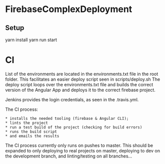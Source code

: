 # FirebaseComplexDeployment

## Setup
  yarn install
  yarn run start

# CI
  List of the environments are located in the environments.txt file in the root folder.
  This facilitates an easier deploy script seen in scripts/deploy.sh
  The deploy script loops over the environments.txt file and builds the correct version of the Angular App
  and deploys it to the correct firebase project.

  Jenkins provides the login credentials, as seen in the .travis.yml.

  The CI process:

    * installs the needed tooling (firebase & Angular CLI);
    * lints the project
    * run a test build of the project (checking for build errors)
    * runs the build script
    * and emails the results

  The CI process currently only runs on pushes to master.
  This should be expanded to only deploying to real projects on master,
  deploying to dev on the development branch, and linting/testing on all branches...
